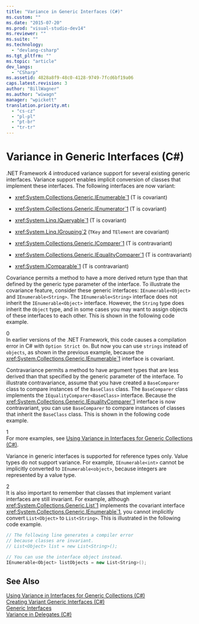 ```yaml
---
title: "Variance in Generic Interfaces (C#)"
ms.custom: ""
ms.date: "2015-07-20"
ms.prod: "visual-studio-dev14"
ms.reviewer: ""
ms.suite: ""
ms.technology: 
  - "devlang-csharp"
ms.tgt_pltfrm: ""
ms.topic: "article"
dev_langs: 
  - "CSharp"
ms.assetid: 4828a8f9-48c0-4128-9749-7fcd6bf19a06
caps.latest.revision: 3
author: "BillWagner"
ms.author: "wiwagn"
manager: "wpickett"
translation.priority.mt: 
  - "cs-cz"
  - "pl-pl"
  - "pt-br"
  - "tr-tr"
---
```

# Variance in Generic Interfaces (C#)
.NET Framework 4 introduced variance support for several existing generic interfaces. Variance support enables implicit conversion of classes that implement these interfaces. The following interfaces are now variant:  
  
-   <xref:System.Collections.Generic.IEnumerable`1> (T is covariant)  
  
-   <xref:System.Collections.Generic.IEnumerator`1> (T is covariant)  
  
-   <xref:System.Linq.IQueryable`1> (T is covariant)  
  
-   <xref:System.Linq.IGrouping`2> (`TKey` and `TElement` are covariant)  
  
-   <xref:System.Collections.Generic.IComparer`1> (T is contravariant)  
  
-   <xref:System.Collections.Generic.IEqualityComparer`1> (T is contravariant)  
  
-   <xref:System.IComparable`1> (T is contravariant)  
  
 Covariance permits a method to have a more derived return type than that defined by the generic type parameter of the interface. To illustrate the covariance feature, consider these generic interfaces: `IEnumerable<Object>` and `IEnumerable<String>`. The `IEnumerable<String>` interface does not inherit the `IEnumerable<Object>` interface. However, the `String` type does inherit the `Object` type, and in some cases you may want to assign objects of these interfaces to each other. This is shown in the following code example.  
  
<CodeContentPlaceHolder>0</CodeContentPlaceHolder>  
 In earlier versions of the .NET Framework, this code causes a compilation error in C# with `Option Strict On`. But now you can use `strings` instead of `objects`, as shown in the previous example, because the <xref:System.Collections.Generic.IEnumerable`1> interface is covariant.  
  
 Contravariance permits a method to have argument types that are less derived than that specified by the generic parameter of the interface. To illustrate contravariance, assume that you have created a `BaseComparer` class to compare instances of the `BaseClass` class. The `BaseComparer` class implements the `IEqualityComparer<BaseClass>` interface. Because the <xref:System.Collections.Generic.IEqualityComparer`1> interface is now contravariant, you can use `BaseComparer` to compare instances of classes that inherit the `BaseClass` class. This is shown in the following code example.  
  
<CodeContentPlaceHolder>1</CodeContentPlaceHolder>  
 For more examples, see [Using Variance in Interfaces for Generic Collections (C#)](../../../../csharp/programming-guide/concepts/covariance-contravariance/using-variance-in-interfaces-for-generic-collections.md).  
  
 Variance in generic interfaces is supported for reference types only. Value types do not support variance. For example, `IEnumerable<int>` cannot be implicitly converted to `IEnumerable<object>`, because integers are represented by a value type.  
  
<CodeContentPlaceHolder>2</CodeContentPlaceHolder>  
 It is also important to remember that classes that implement variant interfaces are still invariant. For example, although <xref:System.Collections.Generic.List`1> implements the covariant interface <xref:System.Collections.Generic.IEnumerable`1>, you cannot implicitly convert `List<Object>` to `List<String>`. This is illustrated in the following code example.  
  
```c#  
// The following line generates a compiler error  
// because classes are invariant.  
// List<Object> list = new List<String>();  
  
// You can use the interface object instead.  
IEnumerable<Object> listObjects = new List<String>();  
```  
  
## See Also  
 [Using Variance in Interfaces for Generic Collections (C#)](../../../../csharp/programming-guide/concepts/covariance-contravariance/using-variance-in-interfaces-for-generic-collections.md)   
 [Creating Variant Generic Interfaces (C#)](../../../../csharp/programming-guide/concepts/covariance-contravariance/creating-variant-generic-interfaces.md)   
 [Generic Interfaces](../Topic/Generic%20Interfaces.md)   
 [Variance in Delegates (C#)](../../../../csharp/programming-guide/concepts/covariance-contravariance/variance-in-delegates.md)